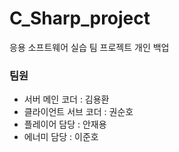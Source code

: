 # C_Sharp_project
응용 소프트웨어 실습 팀 프로젝트 개인 백업

### 팀원
 - 서버 메인 코더        : 김용환
 - 클라이언트 서브 코더  : 권순호
 - 플레이어 담당         : 안재용
 - 에너미 담당           : 이준호
